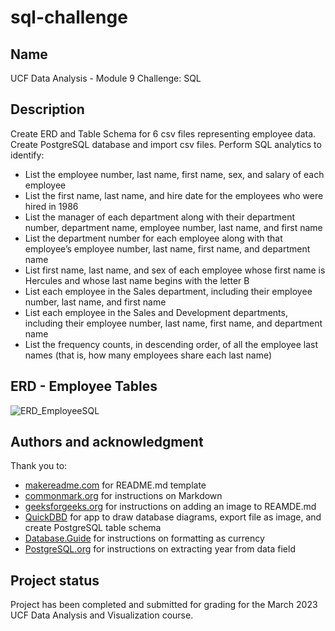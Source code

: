 # sql-challenge

## Name
UCF Data Analysis - Module 9 Challenge: SQL

## Description
Create ERD and Table Schema for 6 csv files representing employee data.  Create PostgreSQL database and import csv files.  Perform SQL analytics to identify:
* List the employee number, last name, first name, sex, and salary of each employee
* List the first name, last name, and hire date for the employees who were hired in 1986
* List the manager of each department along with their department number, department name, employee number, last name, and first name
* List the department number for each employee along with that employee’s employee number, last name, first name, and department name
* List first name, last name, and sex of each employee whose first name is Hercules and whose last name begins with the letter B
* List each employee in the Sales department, including their employee number, last name, and first name
* List each employee in the Sales and Development departments, including their employee number, last name, first name, and department name
* List the frequency counts, in descending order, of all the employee last names (that is, how many employees share each last name)

## ERD - Employee Tables
![ERD_EmployeeSQL](https://github.com/jserra01/sql-challenge/assets/127908349/afd5ecc0-eb41-495e-b818-71886a88dcbe)

## Authors and acknowledgment
Thank you to:
* [makereadme.com](https://www.makeareadme.com/) for README.md template
* [commonmark.org](https://commonmark.org/help/) for instructions on Markdown
* [geeksforgeeks.org](https://www.geeksforgeeks.org/how-to-add-images-on-readme-md-file-in-a-github-repository-from-the-local-system/) for instructions on adding an image to REAMDE.md
* [QuickDBD](http://www.quickdatabasediagrams.com/) for app to draw database diagrams, export file as image, and create PostgreSQL table schema
* [Database.Guide](https://database.guide/how-to-format-numbers-as-currency-in-postgresql/#:~:text=To%20format%20a%20number%20as%20currency%20in%20Postgres%2C,Below%20are%20examples%20of%20each%20of%20these%20options.) for instructions on formatting as currency
* [PostgreSQL.org](https://www.postgresql.org/docs/current/functions-datetime.html#FUNCTIONS-DATETIME-EXTRACT) for instructions on extracting year from data field

## Project status
Project has been completed and submitted for grading for the March 2023 UCF Data Analysis and Visualization course.
